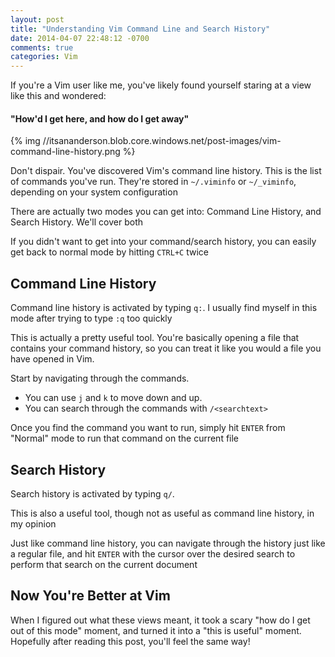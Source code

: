 ```yaml
---
layout: post
title: "Understanding Vim Command Line and Search History"
date: 2014-04-07 22:48:12 -0700
comments: true
categories: Vim
---
```


If you're a Vim user like me, you've likely found yourself staring at a view like this and wondered:

#### "How'd I get here, and how do I get away"

{% img //itsananderson.blob.core.windows.net/post-images/vim-command-line-history.png %}

Don't dispair. You've discovered Vim's command line history. This is the list of commands you've run. They're stored in `~/.viminfo` or `~/_viminfo`, depending on your system configuration

There are actually two modes you can get into:
Command Line History, and Search History.
We'll cover both

If you didn't want to get into your command/search history, you can easily get back to normal mode by hitting `CTRL+C` twice

Command Line History
--------------------

Command line history is activated by typing `q:`. I usually find myself in this mode after trying to type `:q` too quickly

This is actually a pretty useful tool.
You're basically opening a file that contains your command history, so you can treat it like you would a file you have opened in Vim.

Start by navigating through the commands.

* You can use `j` and `k` to move down and up.
* You can search through the commands with `/<searchtext>`

Once you find the command you want to run, simply hit `ENTER` from "Normal" mode to run that command on the current file

Search History
--------------

Search history is activated by typing `q/`.

This is also a useful tool, though not as useful as command line history, in my opinion

Just like command line history, you can navigate through the history just like a regular file, and hit `ENTER` with the cursor over the desired search to perform that search on the current document

Now You're Better at Vim
---

When I figured out what these views meant, it took a scary "how do I get out of this mode" moment, and turned it into a "this is useful" moment.
Hopefully after reading this post, you'll feel the same way!